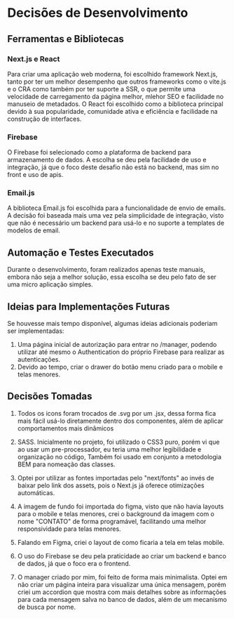 # Decisões de Desenvolvimento

## Ferramentas e Bibliotecas

### Next.js e React

Para criar uma aplicação web moderna, foi escolhido framework Next.js, tanto por ter um melhor desempenho que outros frameworks como o vite.js e o CRA como também por ter suporte a SSR, o que permite uma velocidade de carregamento da página melhor, mlehor SEO e facilidade no manuseio de metadados. O React foi escolhido como a biblioteca principal devido à sua popularidade, comunidade ativa e eficiência e facilidade na construção de interfaces.

### Firebase

O Firebase foi selecionado como a plataforma de backend para armazenamento de dados. A escolha se deu pela facilidade de uso e integração, já que o foco deste desafio não está no backend, mas sim no front e uso de apis.

### Email.js

A biblioteca Email.js foi escolhida para a funcionalidade de envio de emails. A decisão foi baseada mais uma vez pela simplicidade de integração, visto que não é necessário um backend para usá-lo e no suporte a templates de modelos de email.

## Automação e Testes Executados

Durante o desenvolvimento, foram realizados apenas teste manuais, embora não seja a melhor solução, essa escolha se deu pelo fato de ser uma micro aplicação simples.

## Ideias para Implementações Futuras

Se houvesse mais tempo disponível, algumas ideias adicionais poderiam ser implementadas:

1. Uma página inicial de autorização para entrar no /manager, podendo utilizar até mesmo o Authentication do próprio Firebase para realizar as autenticações.
2. Devido ao tempo, criar o drawer do botão menu criado para o mobile e telas menores.

## Decisões Tomadas

1. Todos os icons foram trocados de .svg por um .jsx, dessa forma fica mais fácil usá-lo diretamente dentro dos componentes, além de aplicar comportamentos mais dinâmicos

2. SASS. Inicialmente no projeto, foi utilizado o CSS3 puro, porém vi que ao usar um pre-processador, eu teria uma melhor legibilidade e organização no código, Também foi usado em conjunto a metodologia BEM para nomeação das classes.

3. Optei por utilizar as fontes importadas pelo "next/fonts" ao invés de baixar pelo link dos assets, pois o Next.js já oferece otimizações automáticas.

4. A imagem de fundo foi importada do figma, visto que não havia layouts para o mobile e telas menores, crei o background da imagem com o nome "CONTATO" de forma programável, facilitando uma melhor responsividade para telas menores.

5. Falando em Figma, criei o layout de como ficaria a tela em telas mobile.

6. O uso do Firebase se deu pela praticidade ao criar um backend e banco de dados, já que o foco era o frontend.

7. O manager criado por mim, foi feito de forma mais minimalista. Optei em não criar um página inteira para visualizar uma única mensagem, porém criei um accordion que mostra com mais detalhes sobre as informações para cada mensagem salva no banco de dados, além de um mecanismo de busca por nome.
